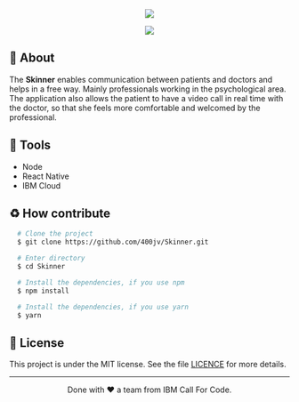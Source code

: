 <div align="center">
  <img
    src="https://ik.imagekit.io/dwei78ukbe/1_A9Z78Jsj9.png"
  />

  <img 
    src="https://ik.imagekit.io/dwei78ukbe/picture_uD3Xh8gE_.png"
  />
</div>

## 📙 About
The **Skinner** enables communication between patients and doctors and helps in a free way. Mainly professionals working in the psychological area.
The application also allows the patient to have a video call in real time with the doctor, so that she feels more comfortable and welcomed by the professional.

## 🔨 Tools
 - Node 
 - React Native
 - IBM Cloud

## ♻️ How contribute

```bash
  # Clone the project
  $ git clone https://github.com/400jv/Skinner.git
```

```bash
  # Enter directory
  $ cd Skinner
```


```bash
  # Install the dependencies, if you use npm
  $ npm install
```

```bash
  # Install the dependencies, if you use yarn
  $ yarn
```

## 📜 License
This project is under the MIT license. See the file [LICENCE]('https://github.com/400jv/Skinner/blob/master/README.md') for more details.

---
<div align="center">
  Done with ❤️ a team from IBM Call For Code.
</div>